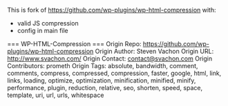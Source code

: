 This is fork of https://github.com/wp-plugins/wp-html-compression with:

* valid JS compression
* config in main file

=== WP-HTML-Compression ===
Origin Repo: https://github.com/wp-plugins/wp-html-compression
Origin Author: Steven Vachon
Origin URL: http://www.svachon.com/
Origin Contact: contact@svachon.com
Origin Contributors: prometh
Origin Tags: absolute, bandwidth, comment, comments, compress, compressed, compression, faster, google, html, link, links, loading, optimize, optimization, minification, minified, minify, performance, plugin, reduction, relative, seo, shorten, speed, space, template, uri, url, urls, whitespace
